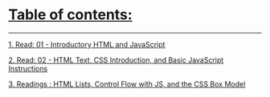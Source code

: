 # [Table of contents:](https://mohammadaltamimi98.github.io/Reading-notes)
---

[1. Read: 01 - Introductory HTML and JavaScript](https://mohammadaltamimi98.github.io/Reading-notes/201/class-01)


[2. Read: 02 - HTML Text, CSS Introduction, and Basic JavaScript Instructions](https://mohammadaltamimi98.github.io/Reading-notes/201/class-02)


[3. Readings : HTML Lists, Control Flow with JS, and the CSS Box Model](https://mohammadaltamimi98.github.io/Reading-notes/201/class-03)





